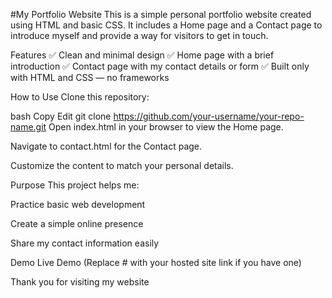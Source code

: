 #My Portfolio Website
This is a simple personal portfolio website created using HTML and basic CSS. It includes a Home page and a Contact page to introduce myself and provide a way for visitors to get in touch.

Features
✅ Clean and minimal design
✅ Home page with a brief introduction
✅ Contact page with my contact details or form
✅ Built only with HTML and CSS — no frameworks

How to Use
Clone this repository:

bash
Copy
Edit
git clone https://github.com/your-username/your-repo-name.git
Open index.html in your browser to view the Home page.

Navigate to contact.html for the Contact page.

Customize the content to match your personal details.

Purpose
This project helps me:

Practice basic web development

Create a simple online presence

Share my contact information easily

Demo
Live Demo (Replace # with your hosted site link if you have one)

Thank you for visiting my website
